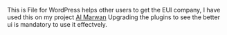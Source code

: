 This is File for WordPress helps other users to get the EUI company, I have used this on my project <a href="almarwan.com">Al Marwan</a>
Upgrading the plugins to see the better ui is mandatory to use it effectvely.

